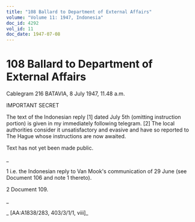 ```yaml
---
title: "108 Ballard to Department of External Affairs"
volume: "Volume 11: 1947, Indonesia"
doc_id: 4292
vol_id: 11
doc_date: 1947-07-08
---
```


# 108 Ballard to Department of External Affairs

Cablegram 216 BATAVIA, 8 July 1947, 11.48 a.m.

IMPORTANT SECRET

The text of the Indonesian reply [1] dated July 5th (omitting instruction portion) is given in my immediately following telegram. [2] The local authorities consider it unsatisfactory and evasive and have so reported to The Hague whose instructions are now awaited.

Text has not yet been made public.

_

1 i.e. the Indonesian reply to Van Mook's communication of 29 June (see Document 106 and note 1 thereto).

2 Document 109.

_

_ [AA:A1838/283, 403/3/1/1, viii]_
